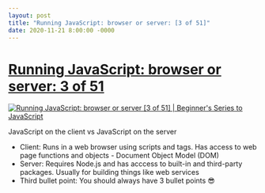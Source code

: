 ```yaml
---
layout: post
title: "Running JavaScript: browser or server: [3 of 51]"
date: 2020-11-21 8:00:00 -0000
---
```


# [Running JavaScript: browser or server: 3 of 51](https://www.youtube.com/watch?v=tGOxIKstXiA&list=PLlrxD0HtieHhW0NCG7M536uHGOtJ95Ut2&index=3)

[![Running JavaScript: browser or server [3 of 51] | Beginner's Series to JavaScript](http://img.youtube.com/vi/tGOxIKstXiA/0.jpg)](http://www.youtube.com/watch?v=tGOxIKstXiA "Running JavaScript: browser or server [3 of 51] | Beginner's Series to JavaScript")

JavaScript on the client vs JavaScript on the server
* Client: Runs in a web browser using scripts and tags. Has access to web page functions and objects - Document Object Model (DOM)
* Server: Requires Node.js and has acccess to built-in and third-party packages. Usually for building things like web services
* Third bullet point: You should always have 3 bullet points 😎
